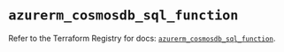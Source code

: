 # `azurerm_cosmosdb_sql_function`

Refer to the Terraform Registry for docs: [`azurerm_cosmosdb_sql_function`](https://registry.terraform.io/providers/hashicorp/azurerm/4.19.0/docs/resources/cosmosdb_sql_function).
